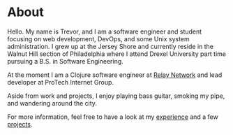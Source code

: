 # About

Hello. My name is Trevor, and I am a software engineer and student
focusing on web development, DevOps, and some Unix system
administration. I grew up at the Jersey Shore and currently reside in
the Walnut Hill section of Philadelphia where I attend Drexel
University part time pursuing a B.S. in Software Engineering.

At the moment I am a Clojure software engineer at [Relay
Network](http://www.relaynetwork.com/) and lead developer at ProTech
Internet Group.

Aside from work and projects, I enjoy playing bass guitar, smoking my
pipe, and wandering around the city.

For more information, feel free to have a look at my
[experience](/about/experience) and a few [projects](/projects).

